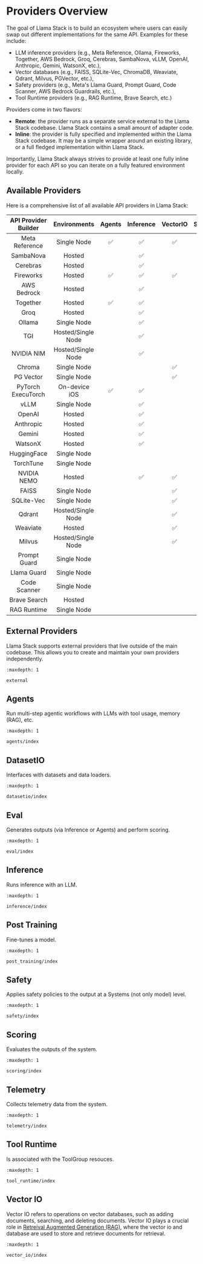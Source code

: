 # Providers Overview

The goal of Llama Stack is to build an ecosystem where users can easily swap out different implementations for the same API. Examples for these include:
- LLM inference providers (e.g., Meta Reference, Ollama, Fireworks, Together, AWS Bedrock, Groq, Cerebras, SambaNova, vLLM, OpenAI, Anthropic, Gemini, WatsonX, etc.),
- Vector databases (e.g., FAISS, SQLite-Vec, ChromaDB, Weaviate, Qdrant, Milvus, PGVector, etc.),
- Safety providers (e.g., Meta's Llama Guard, Prompt Guard, Code Scanner, AWS Bedrock Guardrails, etc.),
- Tool Runtime providers (e.g., RAG Runtime, Brave Search, etc.)

Providers come in two flavors:
- **Remote**: the provider runs as a separate service external to the Llama Stack codebase. Llama Stack contains a small amount of adapter code.
- **Inline**: the provider is fully specified and implemented within the Llama Stack codebase. It may be a simple wrapper around an existing library, or a full fledged implementation within Llama Stack.

Importantly, Llama Stack always strives to provide at least one fully inline provider for each API so you can iterate on a fully featured environment locally.

## Available Providers

Here is a comprehensive list of all available API providers in Llama Stack:

| API Provider Builder    | Environments      | Agents | Inference | VectorIO | Safety | Telemetry | Post Training | Eval | DatasetIO | Tool Runtime |
|:----------------------:|:------------------:|:------:|:---------:|:--------:|:------:|:---------:|:-------------:|:----:|:---------:|:------------:|
| Meta Reference         | Single Node        |   ✅   |    ✅     |    ✅    |   ✅   |    ✅     |      ✅      |  ✅  |    ✅     |      ✅     |
| SambaNova              | Hosted             |        |    ✅     |          |   ✅   |           |              |      |           |             |
| Cerebras               | Hosted             |        |    ✅     |          |        |           |              |      |           |             |
| Fireworks              | Hosted             |   ✅   |    ✅     |    ✅    |        |           |              |      |           |             |
| AWS Bedrock            | Hosted             |        |    ✅     |          |   ✅   |           |              |      |           |             |
| Together               | Hosted             |   ✅   |    ✅     |          |   ✅   |           |              |      |           |             |
| Groq                   | Hosted             |        |    ✅     |          |        |           |              |      |           |             |
| Ollama                 | Single Node        |        |    ✅     |          |        |           |              |      |           |             |
| TGI                    | Hosted/Single Node |        |    ✅     |          |        |           |              |      |           |             |
| NVIDIA NIM             | Hosted/Single Node |        |    ✅     |          |        |           |              |      |           |             |
| Chroma                 | Single Node        |        |           |    ✅    |        |           |              |      |           |             |
| PG Vector              | Single Node        |        |           |    ✅    |        |           |              |      |           |             |
| PyTorch ExecuTorch     | On-device iOS      |   ✅   |    ✅     |          |        |           |              |      |           |             |
| vLLM                   | Single Node        |        |    ✅     |          |        |           |              |      |           |             |
| OpenAI                 | Hosted             |        |    ✅     |          |        |           |              |      |           |             |
| Anthropic              | Hosted             |        |    ✅     |          |        |           |              |      |           |             |
| Gemini                 | Hosted             |        |    ✅     |          |        |           |              |      |           |             |
| WatsonX                | Hosted             |        |    ✅     |          |        |           |              |      |           |             |
| HuggingFace            | Single Node        |        |           |          |        |           |      ✅      |      |    ✅     |             |
| TorchTune              | Single Node        |        |           |          |        |           |      ✅      |      |           |             |
| NVIDIA NEMO            | Hosted             |        |    ✅     |    ✅    |        |           |      ✅      |  ✅  |    ✅     |             |
| FAISS                  | Single Node        |        |           |    ✅    |        |           |              |      |           |             |
| SQLite-Vec             | Single Node        |        |           |    ✅    |        |           |              |      |           |             |
| Qdrant                 | Hosted/Single Node |        |           |    ✅    |        |           |              |      |           |             |
| Weaviate               | Hosted             |        |           |    ✅    |        |           |              |      |           |             |
| Milvus                 | Hosted/Single Node |        |           |    ✅    |        |           |              |      |           |             |
| Prompt Guard           | Single Node        |        |           |          |   ✅   |           |              |      |           |             |
| Llama Guard            | Single Node        |        |           |          |   ✅   |           |              |      |           |             |
| Code Scanner           | Single Node        |        |           |          |   ✅   |           |              |      |           |             |
| Brave Search           | Hosted             |        |           |          |        |           |              |      |           |      ✅     |
| RAG Runtime            | Single Node        |        |           |          |        |           |              |      |           |      ✅     |

## External Providers

Llama Stack supports external providers that live outside of the main codebase. This allows you to create and maintain your own providers independently.

```{toctree}
:maxdepth: 1

external
```

## Agents
Run multi-step agentic workflows with LLMs with tool usage, memory (RAG), etc.

```{toctree}
:maxdepth: 1

agents/index
```

## DatasetIO
Interfaces with datasets and data loaders.

```{toctree}
:maxdepth: 1

datasetio/index
```

## Eval
Generates outputs (via Inference or Agents) and perform scoring.

```{toctree}
:maxdepth: 1

eval/index
```

## Inference
Runs inference with an LLM.

```{toctree}
:maxdepth: 1

inference/index
```

## Post Training
Fine-tunes a model.

```{toctree}
:maxdepth: 1

post_training/index
```

## Safety
Applies safety policies to the output at a Systems (not only model) level.

```{toctree}
:maxdepth: 1

safety/index
```

## Scoring
Evaluates the outputs of the system.

```{toctree}
:maxdepth: 1

scoring/index
```

## Telemetry
Collects telemetry data from the system.

```{toctree}
:maxdepth: 1

telemetry/index
```

## Tool Runtime
Is associated with the ToolGroup resouces.

```{toctree}
:maxdepth: 1

tool_runtime/index
```

## Vector IO

Vector IO refers to operations on vector databases, such as adding documents, searching, and deleting documents.
Vector IO plays a crucial role in [Retreival Augmented Generation (RAG)](../..//building_applications/rag), where the vector
io and database are used to store and retrieve documents for retrieval.

```{toctree}
:maxdepth: 1

vector_io/index
```
